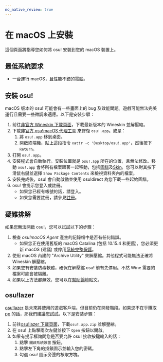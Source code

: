```yaml
---
no_native_review: true
---
```


# 在 macOS 上安裝

這個頁面將指導您如何將 osu! 安裝到您的 macOS 裝置上。

## 最低系統要求

- 一台運行 macOS，且性能不錯的電腦。

## 安裝 osu!

macOS 版本的 osu! 可能會有一些畫面上的 bug 及效能問題。遊戲可能無法完美運行且需要一些微調來適應。以下是安裝步驟：

1. 前往[非官方 Wineskin 下載頁面](https://osu.ppy.sh/community/forums/topics/1106057)，下載最新版本的 Wineskin 並解壓縮。
2. 下載[非官方 osu!macOS 代理工具](https://osu.ppy.sh/community/forums/topics/1036678) 來修復 `osu!.app`。或是：
   1. 將 `osu!.app` 移到桌面。
   2. 開啟終端機，貼上這段指令 `xattr -c 'Desktop/osu!.app'`，然後按下 `Return`。
3. 打開 `osu!.app`。
4. 安裝程式會自動執行。安裝位置就是 `osu!.app` 所在的位置，且無法修改。移動 `osu!.app` 會將所有檔案跟著一起移動，包括[圖譜](/wiki/Beatmap)及[Skin](/wiki/Skin)，您可以對其按下滑鼠右鍵並選擇 `Show Package Contents` 來檢視資料夾內的檔案。
5. 安裝完成後，osu! 會自動啟動並使用 osu!direct 為您下載一些起始圖譜。
6. osu! 會提示您登入或註冊。
   - 如果您已經有帳號的話，請登入。
   - 如果您需要註冊，請參見[註冊](/wiki/Registration)。

## 疑難排解

如果您無法開啟 osu!，您可以試試以下的步驟：

1. 檢查 *osu!macOS Agent* 產生的記錄檔中是否有任何錯誤。
   - 如果您正在使用舊版的 macOS Catalina (包括 10.15.4 和更舊)，您必須更新 macOS (建議) 或停用[系統完整保護](https://developer.apple.com/documentation/security/disabling_and_enabling_system_integrity_protection)。
2. 使用 macOS 內建的 "Archive Utility" 來解壓縮。其他程式可能無法正確將 Wineskin 解壓縮。
3. 如果您有安裝防毒軟體，確保在解壓縮 osu! 前有先停用。不然 Wine 需要的檔案可能會被隔離。
4. 如果以上方法都無效，您可以在[幫助論壇](https://osu.ppy.sh/community/forums/5)貼文。

## osu!lazer

[osu!lazer](https://github.com/ppy/osu) 是未來將使用的遊戲客戶端，但目前仍在開發階段。如果您不在乎賺取 [pp](/wiki/Performance_points) 的話，那我們建議您試試。以下是安裝步驟：

1. 前往[osu!lazer 下載頁面](https://github.com/ppy/osu/releases/latest)，下載`osu!.app.zip` 並解壓縮。
2. 在 osu! 上點擊兩次左鍵並按下 `Open` 按鈕以開啟。
3. 如果有提示框詢問您是否要允許 osu! 接收按鍵輸入的話：
   1. 點擊 `開啟系統設置` 按鈕。
   2. 點擊左下角的掛鎖圖示並輸入您的密碼。
   3. 勾選 osu! 圖示旁邊的核取方塊。
